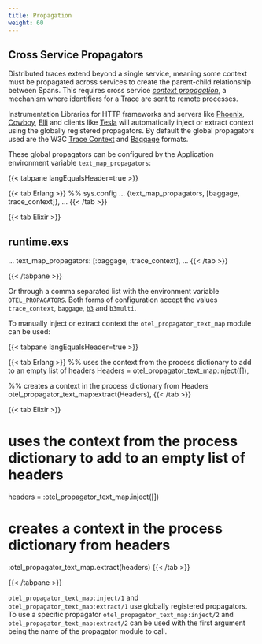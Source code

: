 ```yaml
---
title: Propagation
weight: 60
---
```


## Cross Service Propagators

Distributed traces extend beyond a single service, meaning some context must be
propagated across services to create the parent-child relationship between
Spans. This requires cross service
[_context propagation_](/docs/specs/otel/overview/#context-propagation), a
mechanism where identifiers for a Trace are sent to remote processes.

Instrumentation Libraries for HTTP frameworks and servers like
[Phoenix](https://github.com/open-telemetry/opentelemetry-erlang-contrib/tree/main/instrumentation/opentelemetry_phoenix),
[Cowboy](https://github.com/open-telemetry/opentelemetry-erlang-contrib/tree/main/instrumentation/opentelemetry_cowboy),
[Elli](https://github.com/open-telemetry/opentelemetry-erlang-contrib/tree/main/instrumentation/opentelemetry_elli)
and clients like
[Tesla](https://github.com/open-telemetry/opentelemetry-erlang-contrib/tree/main/instrumentation/opentelemetry_tesla)
will automatically inject or extract context using the globally registered
propagators. By default the global propagators used are the W3C
[Trace Context](https://w3c.github.io/trace-context/) and
[Baggage](https://www.w3.org/TR/baggage/) formats.

These global propagators can be configured by the Application environment
variable `text_map_propagators`:

<!-- prettier-ignore-start -->
{{< tabpane langEqualsHeader=true >}}

{{< tab Erlang >}}
%% sys.config
...
{text_map_propagators, [baggage,
                        trace_context]},
...
{{< /tab >}}

{{< tab Elixir >}}
## runtime.exs
...
text_map_propagators: [:baggage, :trace_context],
...
{{< /tab >}}

{{< /tabpane >}}
<!-- prettier-ignore-end -->

Or through a comma separated list with the environment variable
`OTEL_PROPAGATORS`. Both forms of configuration accept the values
`trace_context`, `baggage`, [`b3`](https://github.com/openzipkin/b3-propagation)
and `b3multi`.

To manually inject or extract context the `otel_propagator_text_map` module can
be used:

<!-- prettier-ignore-start -->
{{< tabpane langEqualsHeader=true >}}

{{< tab Erlang >}}
%% uses the context from the process dictionary to add to an empty list of headers
Headers = otel_propagator_text_map:inject([]),

%% creates a context in the process dictionary from Headers
otel_propagator_text_map:extract(Headers),
{{< /tab >}}

{{< tab Elixir >}}
# uses the context from the process dictionary to add to an empty list of headers
headers = :otel_propagator_text_map.inject([])

# creates a context in the process dictionary from headers
:otel_propagator_text_map.extract(headers)
{{< /tab >}}

{{< /tabpane >}}
<!-- prettier-ignore-end -->

`otel_propagator_text_map:inject/1` and `otel_propagator_text_map:extract/1` use
globally registered propagators. To use a specific propagator
`otel_propagator_text_map:inject/2` and `otel_propagator_text_map:extract/2` can
be used with the first argument being the name of the propagator module to call.

